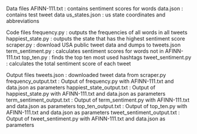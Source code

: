 Data files
AFINN-111.txt : contains sentiment scores for words
data.json : contains test tweet data
us_states.json : us state coordinates and abbreviations

Code files
frequency.py : outputs the frequencies of all words in all tweets
happiest_state.py : outputs the state that has the highest sentiment score
scraper.py : download USA public tweet data and dumps to tweets.json
term_sentiment.py : calculates sentiment scores for words not in AFINN-111.txt
top_ten.py : finds the top ten most used hashtags 
tweet_sentiment.py : calculates the total sentiment score of each tweet

Output files
tweets.json : downloaded tweet data from scraper.py
frequency_output.txt : Output of frequency.py with AFINN-111.txt and data.json as parameters
happiest_state_output.txt : Output of happiest_state.py with AFINN-111.txt and data.json as parameters
term_sentiment_output.txt : Output of term_sentiment.py with AFINN-111.txt and data.json as parameters
top_ten_output.txt : Output of top_ten.py with AFINN-111.txt and data.json as parameters
tweet_sentiment_output.txt : Output of tweet_sentiment.py with AFINN-111.txt and data.json as parameters
